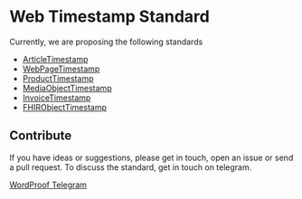 # Web Timestamp Standard

Currently, we are proposing the following standards

* [ArticleTimestamp](https://github.com/wordproof/timestamp-standard/blob/master/ArticleTimestamp.md)
* [WebPageTimestamp](https://github.com/wordproof/timestamp-standard/blob/master/WebPageTimestamp.md)
* [ProductTimestamp](https://github.com/wordproof/timestamp-standard/blob/master/ProductTimestamp.md)
* [MediaObjectTimestamp](https://github.com/wordproof/timestamp-standard/blob/master/MediaObjectTimestamp.md)
* [InvoiceTimestamp](https://github.com/wordproof/timestamp-standard/blob/master/InvoiceTimestamp.md)
* [FHIRObjectTimestamp](https://github.com/wordproof/timestamp-standard/blob/master/FHIRObjectTimestamp.md)

## Contribute

If you have ideas or suggestions, please get in touch, open an issue or send a pull request. To discuss the standard, get in touch on telegram.

[WordProof Telegram](https://t.me/wordproof)

